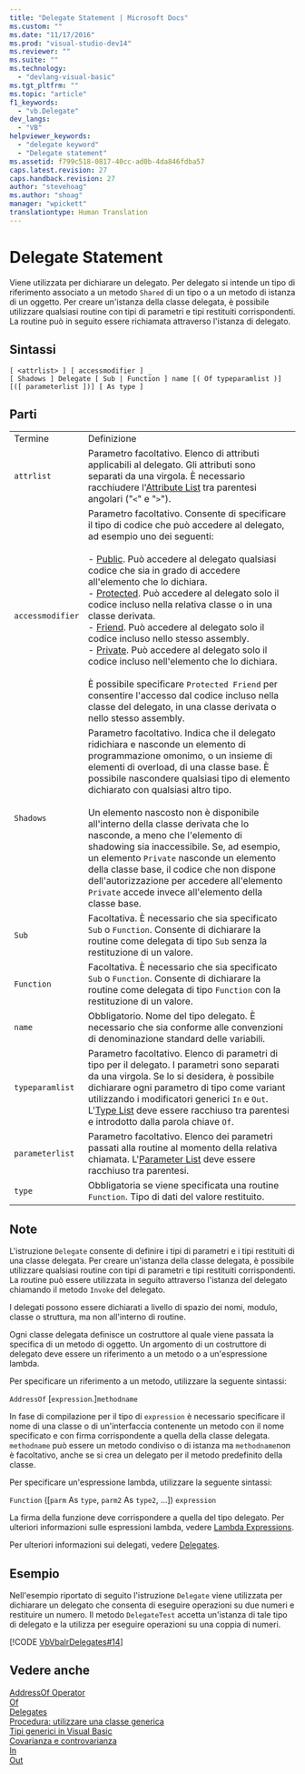 ```yaml
---
title: "Delegate Statement | Microsoft Docs"
ms.custom: ""
ms.date: "11/17/2016"
ms.prod: "visual-studio-dev14"
ms.reviewer: ""
ms.suite: ""
ms.technology: 
  - "devlang-visual-basic"
ms.tgt_pltfrm: ""
ms.topic: "article"
f1_keywords: 
  - "vb.Delegate"
dev_langs: 
  - "VB"
helpviewer_keywords: 
  - "delegate keyword"
  - "Delegate statement"
ms.assetid: f799c518-0817-40cc-ad0b-4da846fdba57
caps.latest.revision: 27
caps.handback.revision: 27
author: "stevehoag"
ms.author: "shoag"
manager: "wpickett"
translationtype: Human Translation
---
```

# Delegate Statement
Viene utilizzata per dichiarare un delegato.  Per delegato si intende un tipo di riferimento associato a un metodo `Shared` di un tipo o a un metodo di istanza di un oggetto.  Per creare un'istanza della classe delegata, è possibile utilizzare qualsiasi routine con tipi di parametri e tipi restituiti corrispondenti.  La routine può in seguito essere richiamata attraverso l'istanza di delegato.  
  
## Sintassi  
  
```  
[ <attrlist> ] [ accessmodifier ] _  
[ Shadows ] Delegate [ Sub | Function ] name [( Of typeparamlist )] [([ parameterlist ])] [ As type ]  
```  
  
## Parti  
  
|||  
|-|-|  
|Termine|Definizione|  
|`attrlist`|Parametro facoltativo.  Elenco di attributi applicabili al delegato.  Gli attributi sono separati da una virgola.  È necessario racchiudere l'[Attribute List](../../../visual-basic/language-reference/statements/attribute-list.md) tra parentesi angolari \("`<`" e "`>`"\).|  
|`accessmodifier`|Parametro facoltativo.  Consente di specificare il tipo di codice che può accedere al delegato,  ad esempio uno dei seguenti:<br /><br /> -   [Public](../../../visual-basic/language-reference/modifiers/public.md).  Può accedere al delegato qualsiasi codice che sia in grado di accedere all'elemento che lo dichiara.<br />-   [Protected](../../../visual-basic/language-reference/modifiers/protected.md).  Può accedere al delegato solo il codice incluso nella relativa classe o in una classe derivata.<br />-   [Friend](../../../visual-basic/language-reference/modifiers/friend.md).  Può accedere al delegato solo il codice incluso nello stesso assembly.<br />-   [Private](../../../visual-basic/language-reference/modifiers/private.md).  Può accedere al delegato solo il codice incluso nell'elemento che lo dichiara.<br /><br /> È possibile specificare `Protected Friend` per consentire l'accesso dal codice incluso nella classe del delegato, in una classe derivata o nello stesso assembly.|  
|`Shadows`|Parametro facoltativo.  Indica che il delegato ridichiara e nasconde un elemento di programmazione omonimo, o un insieme di elementi di overload, di una classe base.  È possibile nascondere qualsiasi tipo di elemento dichiarato con qualsiasi altro tipo.<br /><br /> Un elemento nascosto non è disponibile all'interno della classe derivata che lo nasconde, a meno che l'elemento di shadowing sia inaccessibile.  Se, ad esempio, un elemento `Private` nasconde un elemento della classe base, il codice che non dispone dell'autorizzazione per accedere all'elemento `Private` accede invece all'elemento della classe base.|  
|`Sub`|Facoltativa. È necessario che sia specificato `Sub` o `Function`.  Consente di dichiarare la routine come delegata di tipo `Sub` senza la restituzione di un valore.|  
|`Function`|Facoltativa. È necessario che sia specificato `Sub` o `Function`.  Consente di dichiarare la routine come delegata di tipo `Function` con la restituzione di un valore.|  
|`name`|Obbligatorio.  Nome del tipo delegato. È necessario che sia conforme alle convenzioni di denominazione standard delle variabili.|  
|`typeparamlist`|Parametro facoltativo.  Elenco di parametri di tipo per il delegato.  I parametri sono separati da una virgola.  Se lo si desidera, è possibile dichiarare ogni parametro di tipo come variant utilizzando i modificatori generici `In` e `Out`.  L'[Type List](../../../visual-basic/language-reference/statements/type-list.md) deve essere racchiuso tra parentesi e introdotto dalla parola chiave `Of`.|  
|`parameterlist`|Parametro facoltativo.  Elenco dei parametri passati alla routine al momento della relativa chiamata.  L'[Parameter List](../../../visual-basic/language-reference/statements/parameter-list.md) deve essere racchiuso tra parentesi.|  
|`type`|Obbligatoria se viene specificata una routine `Function`.  Tipo di dati del valore restituito.|  
  
## Note  
 L'istruzione `Delegate` consente di definire i tipi di parametri e i tipi restituiti di una classe delegata.  Per creare un'istanza della classe delegata, è possibile utilizzare qualsiasi routine con tipi di parametri e tipi restituiti corrispondenti.  La routine può essere utilizzata in seguito attraverso l'istanza del delegato chiamando il metodo `Invoke` del delegato.  
  
 I delegati possono essere dichiarati a livello di spazio dei nomi, modulo, classe o struttura, ma non all'interno di routine.  
  
 Ogni classe delegata definisce un costruttore al quale viene passata la specifica di un metodo di oggetto.  Un argomento di un costruttore di delegato deve essere un riferimento a un metodo o a un'espressione lambda.  
  
 Per specificare un riferimento a un metodo, utilizzare la seguente sintassi:  
  
 `AddressOf` \[`expression`.\]`methodname`  
  
 In fase di compilazione per il tipo di `expression` è necessario specificare il nome di una classe o di un'interfaccia contenente un metodo con il nome specificato e con firma corrispondente a quella della classe delegata.  `methodname` può essere un metodo condiviso o di istanza  ma `methodname`non è facoltativo, anche se si crea un delegato per il metodo predefinito della classe.  
  
 Per specificare un'espressione lambda, utilizzare la seguente sintassi:  
  
 `Function` \(\[`parm` As `type`, `parm2` As `type2`, ...\]\) `expression`  
  
 La firma della funzione deve corrispondere a quella del tipo delegato.  Per ulteriori informazioni sulle espressioni lambda, vedere [Lambda Expressions](../../../visual-basic/programming-guide/language-features/procedures/lambda-expressions.md).  
  
 Per ulteriori informazioni sui delegati, vedere [Delegates](../../../visual-basic/programming-guide/language-features/delegates/delegates.md).  
  
## Esempio  
 Nell'esempio riportato di seguito l'istruzione `Delegate` viene utilizzata per dichiarare un delegato che consenta di eseguire operazioni su due numeri e restituire un numero.  Il metodo `DelegateTest` accetta un'istanza di tale tipo di delegato e la utilizza per eseguire operazioni su una coppia di numeri.  
  
 [!CODE [VbVbalrDelegates#14](../CodeSnippet/VS_Snippets_VBCSharp/VbVbalrDelegates#14)]  
  
## Vedere anche  
 [AddressOf Operator](../../../visual-basic/language-reference/operators/addressof-operator.md)   
 [Of](../../../visual-basic/language-reference/statements/of-clause.md)   
 [Delegates](../../../visual-basic/programming-guide/language-features/delegates/delegates.md)   
 [Procedura: utilizzare una classe generica](../../../visual-basic/programming-guide/language-features/data-types/how-to-use-a-generic-class.md)   
 [Tipi generici in Visual Basic](../../../visual-basic/programming-guide/language-features/data-types/generic-types.md)   
 [Covarianza e controvarianza](../Topic/Covariance%20and%20Contravariance%20\(C%23%20and%20Visual%20Basic\).md)   
 [In](../../../visual-basic/language-reference/modifiers/in-generic-modifier.md)   
 [Out](../../../visual-basic/language-reference/modifiers/out-generic-modifier.md)